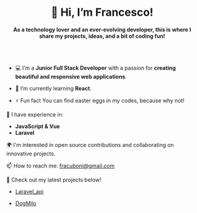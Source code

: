 <h1 align='center'>👋 Hi, I’m Francesco!</h1>

<h4 align='center'>As a technology lover and an ever-evolving developer, this is where I share my projects, ideas, and a bit of coding fun!</h4>
<br>
<br>

- 💻 I’m a **Junior Full Stack Developer** with a passion for **creating beautiful and responsive web applications**.

- 🌱 I’m currently learning **React**.

- ⚡ Fun fact You can find easter eggs in my codes, because why not!

🔧 I have experience in:
- **JavaScript & Vue**
- **Laravel**


🌍 I'm interested in open source contributions and collaborating on innovative projects.

📫 How to reach me: fracuboni@gmail.com

🚀 Check out my latest projects below!
- [Laravel_api](https://github.com/FraCuboni/laravel-api)
  
- [DogMilo](https://github.com/FraCuboni/proj-html-vuejs)
